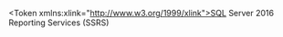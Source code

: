 \<Token xmlns:xlink="http://www.w3.org/1999/xlink">SQL Server 2016 Reporting Services (SSRS)</Token>